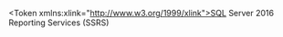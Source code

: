 \<Token xmlns:xlink="http://www.w3.org/1999/xlink">SQL Server 2016 Reporting Services (SSRS)</Token>